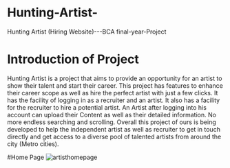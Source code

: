 # Hunting-Artist-
Hunting Artist (Hiring Website)---BCA final-year-Project
# Introduction of Project 
Hunting Artist is a project that aims to provide an opportunity for an artist to show their talent and start their career. This project has features to enhance their career scope as well as hire the perfect artist with just a few clicks. It has the facility of logging in as a recruiter and an artist. It also has a facility for the recruiter to hire a potential artist. An Artist after logging into his account can upload their Content as well as their detailed information. No more endless searching and scrolling.
Overall this project of ours is being developed to help the independent artist as well as recruiter to get in touch directly and get access to a diverse pool of talented artists from around the city (Metro cities).

#Home Page 
![artisthomepage](https://github.com/Tanmay03027/Hunting-Artist-/assets/141415173/41a9667a-7669-46f3-960e-9d5a132a47ee)

